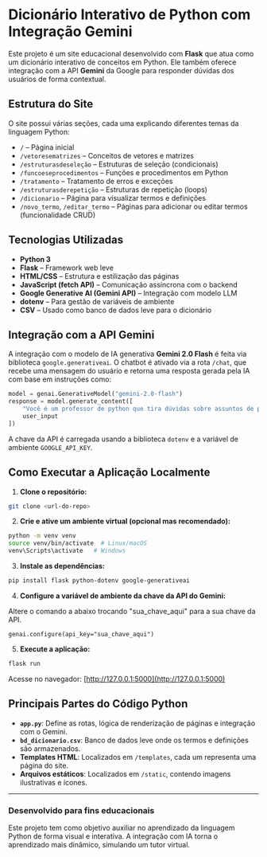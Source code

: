 
# Dicionário Interativo de Python com Integração Gemini

Este projeto é um site educacional desenvolvido com **Flask** que atua como um dicionário interativo de conceitos em Python. Ele também oferece integração com a API **Gemini** da Google para responder dúvidas dos usuários de forma contextual.

## Estrutura do Site

O site possui várias seções, cada uma explicando diferentes temas da linguagem Python:

- `/` – Página inicial
- `/vetoresematrizes` – Conceitos de vetores e matrizes
- `/estruturasdeseleção` – Estruturas de seleção (condicionais)
- `/funcoeseprocedimentos` – Funções e procedimentos em Python
- `/tratamento` – Tratamento de erros e exceções
- `/estruturasderepetição` – Estruturas de repetição (loops)
- `/dicionario` – Página para visualizar termos e definições
- `/novo_termo`, `/editar_termo` – Páginas para adicionar ou editar termos (funcionalidade CRUD)

## Tecnologias Utilizadas

- **Python 3**
- **Flask** – Framework web leve
- **HTML/CSS** – Estrutura e estilização das páginas
- **JavaScript (fetch API)** – Comunicação assíncrona com o backend
- **Google Generative AI (Gemini API)** – Integração com modelo LLM
- **dotenv** – Para gestão de variáveis de ambiente
- **CSV** – Usado como banco de dados leve para o dicionário

## Integração com a API Gemini

A integração com o modelo de IA generativa **Gemini 2.0 Flash** é feita via biblioteca `google.generativeai`. O chatbot é ativado via a rota `/chat`, que recebe uma mensagem do usuário e retorna uma resposta gerada pela IA com base em instruções como:

```python
model = genai.GenerativeModel("gemini-2.0-flash")
response = model.generate_content([
    "Você é um professor de python que tira dúvidas sobre assuntos de python, dando respostas curtas e diretas.",
    user_input
])
```

A chave da API é carregada usando a biblioteca `dotenv` e a variável de ambiente `GOOGLE_API_KEY`.

## Como Executar a Aplicação Localmente

1. **Clone o repositório:**

```bash
git clone <url-do-repo>
```

2. **Crie e ative um ambiente virtual (opcional mas recomendado):**

```bash
python -m venv venv
source venv/bin/activate  # Linux/macOS
venv\Scripts\activate   # Windows
```

3. **Instale as dependências:**

```bash
pip install flask python-dotenv google-generativeai
```

4. **Configure a variável de ambiente da chave da API do Gemini:**

Altere o comando a abaixo trocando "sua_chave_aqui" para a sua chave da API.

```
genai.configure(api_key="sua_chave_aqui")
```

5. **Execute a aplicação:**

```bash
flask run
```

Acesse no navegador: [http://127.0.0.1:5000](http://127.0.0.1:5000)

## Principais Partes do Código Python

- **`app.py`**: Define as rotas, lógica de renderização de páginas e integração com o Gemini.
- **`bd_dicionario.csv`**: Banco de dados leve onde os termos e definições são armazenados.
- **Templates HTML**: Localizados em `/templates`, cada um representa uma página do site.
- **Arquivos estáticos**: Localizados em `/static`, contendo imagens ilustrativas e ícones.

---

### Desenvolvido para fins educacionais

Este projeto tem como objetivo auxiliar no aprendizado da linguagem Python de forma visual e interativa. A integração com IA torna o aprendizado mais dinâmico, simulando um tutor virtual.
